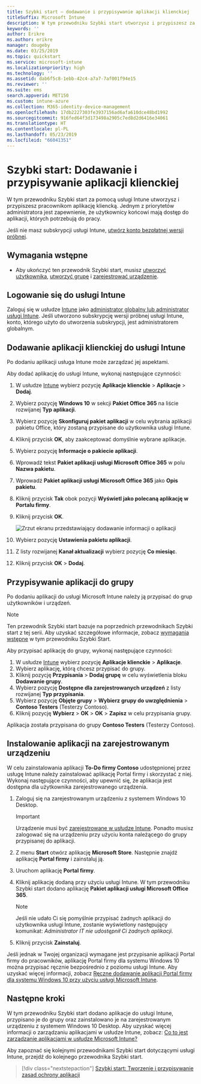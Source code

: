 ```yaml
---
title: Szybki start — dodawanie i przypisywanie aplikacji klienckiej
titleSuffix: Microsoft Intune
description: W tym przewodniku Szybki start utworzysz i przypiszesz za pomocą usługi Microsoft Intune aplikację kliencką.
keywords: ''
author: Erikre
ms.author: erikre
manager: dougeby
ms.date: 03/25/2019
ms.topic: quickstart
ms.service: microsoft-intune
ms.localizationpriority: high
ms.technology: ''
ms.assetid: dab6f5c8-1ebb-42c4-a7a7-7af001f94e15
ms.reviewer: ''
ms.suite: ems
search.appverid: MET150
ms.custom: intune-azure
ms.collection: M365-identity-device-management
ms.openlocfilehash: 17db2227303fe3937156ad6afa610dce48bd1992
ms.sourcegitcommit: 916fed64f3d173498a2905c7ed8d2d6416e34061
ms.translationtype: HT
ms.contentlocale: pl-PL
ms.lasthandoff: 05/23/2019
ms.locfileid: "66041351"
---
```

# <a name="quickstart-add-and-assign-a-client-app"></a>Szybki start: Dodawanie i przypisywanie aplikacji klienckiej

W tym przewodniku Szybki start za pomocą usługi Intune utworzysz i przypiszesz pracownikom aplikację kliencką. Jednym z priorytetów administratora jest zapewnienie, że użytkownicy końcowi mają dostęp do aplikacji, których potrzebują do pracy. 

Jeśli nie masz subskrypcji usługi Intune, [utwórz konto bezpłatnej wersji próbnej](free-trial-sign-up.md).

## <a name="prerequisites"></a>Wymagania wstępne

- Aby ukończyć ten przewodnik Szybki start, musisz [utworzyć użytkownika](quickstart-create-user.md), [utworzyć grupę](quickstart-create-group.md) i [zarejestrować urządzenie](quickstart-setup-auto-enrollment.md).

## <a name="sign-in-to-intune"></a>Logowanie się do usługi Intune

Zaloguj się w usłudze [Intune](https://aka.ms/intuneportal) jako [administrator globalny lub administrator usługi Intune](users-add.md#types-of-administrators). Jeśli utworzono subskrypcję wersji próbnej usługi Intune, konto, którego użyto do utworzenia subskrypcji, jest administratorem globalnym.

## <a name="add-the-client-app-to-intune"></a>Dodawanie aplikacji klienckiej do usługi Intune

Po dodaniu aplikacji usługa Intune może zarządzać jej aspektami. 

Aby dodać aplikację do usługi Intune, wykonaj następujące czynności:

1. W usłudze [Intune](https://aka.ms/intuneportal) wybierz pozycję **Aplikacje klienckie** > **Aplikacje** > **Dodaj**. 
2. Wybierz pozycję **Windows 10** w sekcji **Pakiet Office 365** na liście rozwijanej **Typ aplikacji**.
3. Wybierz pozycję **Skonfiguruj pakiet aplikacji** w celu wybrania aplikacji pakietu Office, który zostaną przypisane do użytkownika usługi Intune.
4. Kliknij przycisk **OK**, aby zaakceptować domyślnie wybrane aplikacje.
5. Wybierz pozycję **Informacje o pakiecie aplikacji**.
6. Wprowadź tekst **Pakiet aplikacji usługi Microsoft Office 365** w polu **Nazwa pakietu**.
7. Wprowadź **Pakiet aplikacji usługi Microsoft Office 365** jako **Opis pakietu**.
8. Kliknij przycisk **Tak** obok pozycji **Wyświetl jako polecaną aplikację w Portalu firmy**.
9. Kliknij przycisk **OK**.

    ![Zrzut ekranu przedstawiający dodawanie informacji o aplikacji](media/quickstart-add-assign-app/quickstart-add-assign-app-01.png)

8. Wybierz pozycję **Ustawienia pakietu aplikacji**.
9. Z listy rozwijanej **Kanał aktualizacji** wybierz pozycję **Co miesiąc**.
10. Kliknij przycisk **OK** > **Dodaj**.

## <a name="assign-the-app-to-a-group"></a>Przypisywanie aplikacji do grupy

Po dodaniu aplikacji do usługi Microsoft Intune należy ją przypisać do grup użytkowników i urządzeń.

> [!NOTE]
> Ten przewodnik Szybki start bazuje na poprzednich przewodnikach Szybki start z tej serii. Aby uzyskać szczegółowe informacje, zobacz [wymagania wstępne](quickstart-add-assign-app.md#prerequisites) w tym przewodniku Szybki Start.

Aby przypisać aplikację do grupy, wykonaj następujące czynności:
1. W usłudze [Intune](https://aka.ms/intuneportal) wybierz pozycję **Aplikacje klienckie** > **Aplikacje**. 
2. Wybierz aplikację, którą chcesz przypisać do grupy.   
3. Kliknij pozycję **Przypisania** > **Dodaj grupę** w celu wyświetlenia bloku **Dodawanie grupy**.
4. Wybierz pozycję **Dostępne dla zarejestrowanych urządzeń** z listy rozwijanej **Typ przypisania**. 
5. Wybierz pozycję **Objęte grupy** > **Wybierz grupy do uwzględnienia** > **Contoso Testers** (Testerzy Contoso).
6. Kliknij pozycję **Wybierz** > **OK** > **OK** > **Zapisz** w celu przypisania grupy.

Aplikacja została przypisana do grupy **Contoso Testers** (Testerzy Contoso).

## <a name="install-the-app-on-the-enrolled-device"></a>Instalowanie aplikacji na zarejestrowanym urządzeniu

W celu zainstalowania aplikacji **To-Do firmy Contoso** udostępnionej przez usługę Intune należy zainstalować aplikację Portal firmy i skorzystać z niej. Wykonaj następujące czynności, aby upewnić się, że aplikacja jest dostępna dla użytkownika zarejestrowanego urządzenia.

1. Zaloguj się na zarejestrowanym urządzeniu z systemem Windows 10 Desktop.

    > [!IMPORTANT]
    > Urządzenie musi być [zarejestrowane w usłudze Intune](quickstart-enroll-windows-device.md). Ponadto musisz zalogować się na urządzeniu przy użyciu konta należącego do grupy przypisanej do aplikacji.

2. Z menu **Start** otwórz aplikację **Microsoft Store**. Następnie znajdź aplikację **Portal firmy** i zainstaluj ją.
3. Uruchom aplikację **Portal firmy**.
4. Kliknij aplikację dodaną przy użyciu usługi Intune. W tym przewodniku Szybki start dodano aplikację **Pakiet aplikacji usługi Microsoft Office 365**.

    > [!NOTE]
    > Jeśli nie udało Ci się pomyślnie przypisać żadnych aplikacji do użytkownika usługi Intune, zostanie wyświetlony następujący komunikat: *Administrator IT nie udostępnił Ci żadnych aplikacji.*

5. Kliknij przycisk **Zainstaluj**.

Jeśli jednak w Twojej organizacji wymagane jest przypisanie aplikacji Portal firmy do pracowników, aplikację Portal firmy dla systemu Windows 10 można przypisać ręcznie bezpośrednio z poziomu usługi Intune. Aby uzyskać więcej informacji, zobacz [Ręczne dodawanie aplikacji Portal firmy dla systemu Windows 10 przy użyciu usługi Microsoft Intune](store-apps-company-portal-app.md).

## <a name="next-steps"></a>Następne kroki

W tym przewodniku Szybki start dodano aplikacje do usługi Intune, przypisano je do grupy oraz zainstalowano je na zarejestrowanym urządzeniu z systemem Windows 10 Desktop. Aby uzyskać więcej informacji o zarządzaniu aplikacjami w usłudze Intune, zobacz: [Co to jest zarządzanie aplikacjami w usłudze Microsoft Intune?](app-management.md)

Aby zapoznać się kolejnymi przewodnikami Szybki start dotyczącymi usługi Intune, przejdź do kolejnego przewodnika Szybki start.

> [!div class="nextstepaction"]
> [Szybki start: Tworzenie i przypisywanie zasad ochrony aplikacji](quickstart-create-assign-app-policy.md)
